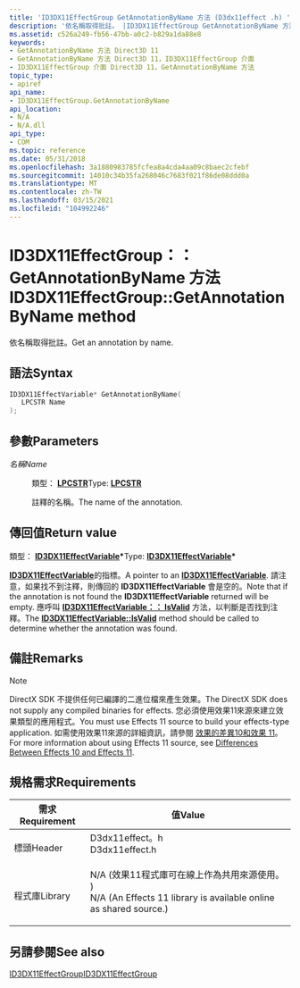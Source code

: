 ```yaml
---
title: 'ID3DX11EffectGroup GetAnnotationByName 方法 (D3dx11effect .h) '
description: '依名稱取得批註。 |ID3DX11EffectGroup GetAnnotationByName 方法 (D3dx11effect .h) '
ms.assetid: c526a249-fb56-47bb-a0c2-b829a1da88e8
keywords:
- GetAnnotationByName 方法 Direct3D 11
- GetAnnotationByName 方法 Direct3D 11，ID3DX11EffectGroup 介面
- ID3DX11EffectGroup 介面 Direct3D 11，GetAnnotationByName 方法
topic_type:
- apiref
api_name:
- ID3DX11EffectGroup.GetAnnotationByName
api_location:
- N/A
- N/A.dll
api_type:
- COM
ms.topic: reference
ms.date: 05/31/2018
ms.openlocfilehash: 3a1880983785fcfea8a4cda4aa09c8baec2cfebf
ms.sourcegitcommit: 14010c34b35fa268046c7683f021f86de08ddd0a
ms.translationtype: MT
ms.contentlocale: zh-TW
ms.lasthandoff: 03/15/2021
ms.locfileid: "104992246"
---
```

# <a name="id3dx11effectgroupgetannotationbyname-method"></a><span data-ttu-id="e8104-107">ID3DX11EffectGroup：： GetAnnotationByName 方法</span><span class="sxs-lookup"><span data-stu-id="e8104-107">ID3DX11EffectGroup::GetAnnotationByName method</span></span>

<span data-ttu-id="e8104-108">依名稱取得批註。</span><span class="sxs-lookup"><span data-stu-id="e8104-108">Get an annotation by name.</span></span>

## <a name="syntax"></a><span data-ttu-id="e8104-109">語法</span><span class="sxs-lookup"><span data-stu-id="e8104-109">Syntax</span></span>


```C++
ID3DX11EffectVariable* GetAnnotationByName(
   LPCSTR Name
);
```



## <a name="parameters"></a><span data-ttu-id="e8104-110">參數</span><span class="sxs-lookup"><span data-stu-id="e8104-110">Parameters</span></span>

<dl> <dt>

<span data-ttu-id="e8104-111">*名稱*</span><span class="sxs-lookup"><span data-stu-id="e8104-111">*Name*</span></span> 
</dt> <dd>

<span data-ttu-id="e8104-112">類型： **[ **LPCSTR**](/windows/desktop/WinProg/windows-data-types)**</span><span class="sxs-lookup"><span data-stu-id="e8104-112">Type: **[**LPCSTR**](/windows/desktop/WinProg/windows-data-types)**</span></span>

<span data-ttu-id="e8104-113">註釋的名稱。</span><span class="sxs-lookup"><span data-stu-id="e8104-113">The name of the annotation.</span></span>

</dd> </dl>

## <a name="return-value"></a><span data-ttu-id="e8104-114">傳回值</span><span class="sxs-lookup"><span data-stu-id="e8104-114">Return value</span></span>

<span data-ttu-id="e8104-115">類型： **[ **ID3DX11EffectVariable**](id3dx11effectvariable.md)\***</span><span class="sxs-lookup"><span data-stu-id="e8104-115">Type: **[**ID3DX11EffectVariable**](id3dx11effectvariable.md)\***</span></span>

<span data-ttu-id="e8104-116">[**ID3DX11EffectVariable**](id3dx11effectvariable.md)的指標。</span><span class="sxs-lookup"><span data-stu-id="e8104-116">A pointer to an [**ID3DX11EffectVariable**](id3dx11effectvariable.md).</span></span> <span data-ttu-id="e8104-117">請注意，如果找不到注釋，則傳回的 **ID3DX11EffectVariable** 會是空的。</span><span class="sxs-lookup"><span data-stu-id="e8104-117">Note that if the annotation is not found the **ID3DX11EffectVariable** returned will be empty.</span></span> <span data-ttu-id="e8104-118">應呼叫 [**ID3DX11EffectVariable：： IsValid**](id3dx11effectvariable-isvalid.md) 方法，以判斷是否找到注釋。</span><span class="sxs-lookup"><span data-stu-id="e8104-118">The [**ID3DX11EffectVariable::IsValid**](id3dx11effectvariable-isvalid.md) method should be called to determine whether the annotation was found.</span></span>

## <a name="remarks"></a><span data-ttu-id="e8104-119">備註</span><span class="sxs-lookup"><span data-stu-id="e8104-119">Remarks</span></span>

> [!Note]  
> <span data-ttu-id="e8104-120">DirectX SDK 不提供任何已編譯的二進位檔來產生效果。</span><span class="sxs-lookup"><span data-stu-id="e8104-120">The DirectX SDK does not supply any compiled binaries for effects.</span></span> <span data-ttu-id="e8104-121">您必須使用效果11來源來建立效果類型的應用程式。</span><span class="sxs-lookup"><span data-stu-id="e8104-121">You must use Effects 11 source to build your effects-type application.</span></span> <span data-ttu-id="e8104-122">如需使用效果11來源的詳細資訊，請參閱 [效果的差異10和效果 11](d3d11-graphics-programming-guide-effects-differences.md)。</span><span class="sxs-lookup"><span data-stu-id="e8104-122">For more information about using Effects 11 source, see [Differences Between Effects 10 and Effects 11](d3d11-graphics-programming-guide-effects-differences.md).</span></span>

 

## <a name="requirements"></a><span data-ttu-id="e8104-123">規格需求</span><span class="sxs-lookup"><span data-stu-id="e8104-123">Requirements</span></span>



| <span data-ttu-id="e8104-124">需求</span><span class="sxs-lookup"><span data-stu-id="e8104-124">Requirement</span></span> | <span data-ttu-id="e8104-125">值</span><span class="sxs-lookup"><span data-stu-id="e8104-125">Value</span></span> |
|--------------------|----------------------------------------------------------------------------------------------------------------------------------------------|
| <span data-ttu-id="e8104-126">標頭</span><span class="sxs-lookup"><span data-stu-id="e8104-126">Header</span></span><br/>  | <dl> <span data-ttu-id="e8104-127"><dt>D3dx11effect。h</dt></span><span class="sxs-lookup"><span data-stu-id="e8104-127"><dt>D3dx11effect.h</dt></span></span> </dl>                                                    |
| <span data-ttu-id="e8104-128">程式庫</span><span class="sxs-lookup"><span data-stu-id="e8104-128">Library</span></span><br/> | <dl> <span data-ttu-id="e8104-129"><dt>N/A (效果11程式庫可在線上作為共用來源使用。 ) </dt></span><span class="sxs-lookup"><span data-stu-id="e8104-129"><dt>N/A (An Effects 11 library is available online as shared source.)</dt></span></span> </dl> |



## <a name="see-also"></a><span data-ttu-id="e8104-130">另請參閱</span><span class="sxs-lookup"><span data-stu-id="e8104-130">See also</span></span>

<dl> <dt>

[<span data-ttu-id="e8104-131">ID3DX11EffectGroup</span><span class="sxs-lookup"><span data-stu-id="e8104-131">ID3DX11EffectGroup</span></span>](id3dx11effectgroup.md)
</dt> </dl>

 

